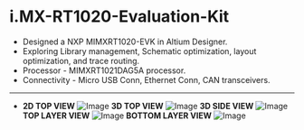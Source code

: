 # i.MX-RT1020-Evaluation-Kit

- Designed a NXP MIMXRT1020-EVK in Altium Designer.
- Exploring Library management, Schematic optimization, layout optimization, and trace routing.
- Processor - MIMXRT1021DAG5A processor.
- Connectivity - Micro USB Conn, Ethernet Conn, CAN transceivers.
-----------------------------
- **2D  TOP VIEW** 
  ![Image](https://github.com/user-attachments/assets/5e0b083b-531c-4bb2-a055-af1b8c807bfb)
 **3D  TOP VIEW**
  ![Image](https://github.com/user-attachments/assets/bcd88265-d9c2-4aad-863e-c85aead0cacd)
 **3D  SIDE VIEW**
  ![Image](https://github.com/user-attachments/assets/fe679149-c43c-44e9-9a37-f155bcc1148f)
 **TOP LAYER VIEW**
  ![Image](https://github.com/user-attachments/assets/59b8fc82-1245-4e63-847a-9c68525ac445)
**BOTTOM LAYER VIEW**
  ![Image](https://github.com/user-attachments/assets/dc69d911-0d0b-467b-ac09-301234c0991e)
